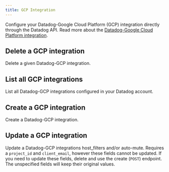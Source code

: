 ```yaml
---
title: GCP Integration
---
```

Configure your Datadog-Google Cloud Platform (GCP) integration directly
through the Datadog API. Read more about the [Datadog-Google Cloud Platform integration](https://docs.datadoghq.com/integrations/google_cloud_platform).

## Delete a GCP integration

Delete a given Datadog-GCP integration.

## List all GCP integrations

List all Datadog-GCP integrations configured in your Datadog account.

## Create a GCP integration

Create a Datadog-GCP integration.

## Update a GCP integration

Update a Datadog-GCP integrations host_filters and/or auto-mute.
Requires a `project_id` and `client_email`, however these fields cannot be updated.
If you need to update these fields, delete and use the create (`POST`) endpoint.
The unspecified fields will keep their original values.

